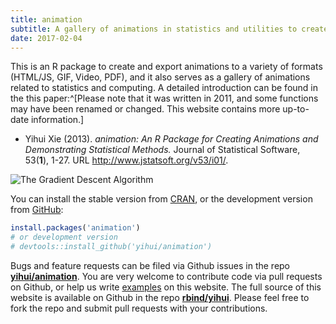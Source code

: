 ```yaml
---
title: animation
subtitle: A gallery of animations in statistics and utilities to create animations
date: 2017-02-04
---
```


This is an R package to create and export animations to a variety of formats (HTML/JS, GIF, Video, PDF), and it also serves as a gallery of animations related to statistics and computing. A detailed introduction can be found in the this paper:^[Please note that it was written in 2011, and some functions may have been renamed or changed. This website contains more up-to-date information.]

- Yihui Xie (2013). _animation: An R Package for Creating Animations and Demonstrating Statistical Methods._ Journal of Statistical Software, 53(**1**), 1-27. URL http://www.jstatsoft.org/v53/i01/.

![The Gradient Descent Algorithm](https://assets.yihui.name/figures/animation/example/grad-desc/demo-a.gif)

You can install the stable version from [CRAN](https://cran.rstudio.com/package=animation), or the development version from [GitHub](https://github.com/yihui/animation):

```r
install.packages('animation')
# or development version
# devtools::install_github('yihui/animation')
```

Bugs and feature requests can be filed via Github issues in the repo [**yihui/animation**](https://github.com/yihui/animation/issues). You are very welcome to contribute code via pull requests on Github, or help us write [examples](examples/) on this website. The full source of this website is available on Github in the repo [**rbind/yihui**](https://github.com/rbind/yihui). Please feel free to fork the repo and submit pull requests with your contributions.
